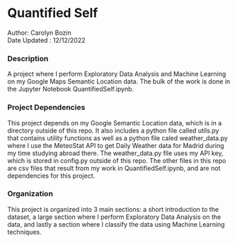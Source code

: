# Quantified Self  
Author: Carolyn Bozin  
Date Updated : 12/12/2022

### Description
A project where I perform Exploratory Data Analysis and Machine Learning on my Google Maps Semantic Location data. The bulk of the work is done in the Jupyter Notebook QuantifiedSelf.ipynb.

### Project Dependencies
This project depends on my Google Semantic Location data, which is in a directory outside of this repo. It also includes a python file called utils.py that contains utility functions as well as a python file caled weather_data.py where I use the MeteoStat API to get Daily Weather data for Madrid during my time studying abroad there. The weather_data.py file uses my API key, which is stored in config.py outside of this repo. The other files in this repo are csv files that result from my work in QuantifiedSelf.ipynb, and are not dependencies for this project. 

### Organization  
This project is organized into 3 main sections: a short introduction to the dataset, a large section where I perform Exploratory Data Analysis on the data, and lastly a section where I classify the data using Machine Learning techniques. 